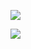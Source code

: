 ![](./images/reading_reco_image.png)

[![](https://img.shields.io/static/v1?label=View%20Demo%20Site&message=link&labelColor=2f363d&color=blue&style=flat&logo=github&logoColor=959da5)](https://nickmccarty.github.io/recommended-reading/)
